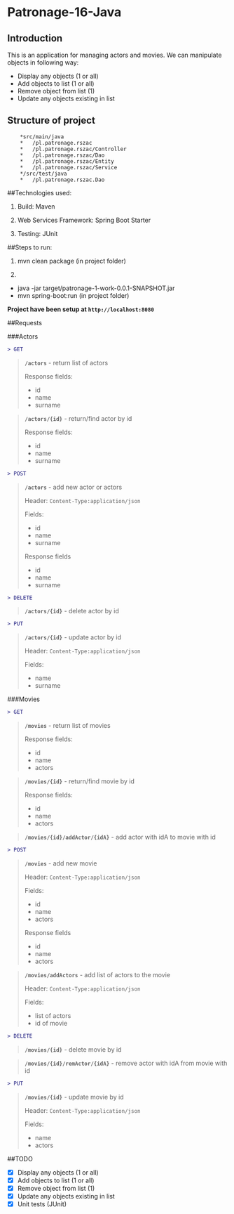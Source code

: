 # Patronage-16-Java
## Introduction

This is an application for managing actors and movies. We can manipulate objects in following way:

* Display any objects (1 or all)
* Add objects to list (1 or all)
* Remove object from list (1)
* Update any objects existing in list

## Structure of project
```
	*src/main/java
	*	/pl.patronage.rszac
	*	/pl.patronage.rszac/Controller
	*	/pl.patronage.rszac/Dao
	*	/pl.patronage.rszac/Entity
	*	/pl.patronage.rszac/Service
	*/src/test/java
	*	/pl.patronage.rszac.Dao
```

##Technologies used:

1) Build: Maven

2) Web Services Framework: Spring Boot Starter

3) Testing: JUnit

##Steps to run:

1) mvn clean package (in project folder)

2)
 * java -jar target/patronage-1-work-0.0.1-SNAPSHOT.jar
 * mvn spring-boot:run (in project folder)

**Project have been setup at `http://localhost:8080`**

##Requests

###Actors
```diff
> GET
```
>**`/actors`** - return list of actors
>
> Response fields:
>- id
>- name 
>- surname

</n> 

>**`/actors/{id}`** - return/find actor by id
>
> Response fields:
>- id
>- name 
>- surname

</n> 

```diff
> POST
```
>**`/actors`** - add new actor or actors
>
>	Header: `Content-Type:application/json`
>
>  Fields:
>- id
>- name 
>- surname
>
> Response fields
>- id
>- name
>- surname

</n> 

```diff
> DELETE
```
>**`/actors/{id}`** - delete actor by id

</n> 

```diff
> PUT
```
>**`/actors/{id}`** - update actor by id
>
>	Header: `Content-Type:application/json`
>
>  Fields:
>- name 
>- surname
>

</n> 

###Movies
```diff
> GET
```
>**`/movies`** - return list of movies
>
> Response fields:
>- id
>- name 
>- actors

</n>  

>**`/movies/{id}`** - return/find movie by id
>
> Response fields:
>- id
>- name
>- actors

</n> 

>**`/movies/{id}/addActor/{idA}`** - add actor with idA to movie with id

</n> 

```diff
> POST
```
>**`/movies`** - add new movie
>
>	Header: `Content-Type:application/json`
>
>  Fields:
>- id
>- name
>- actors
>
> Response fields
>- id
>- name
>- actors

</n> 


>**`/movies/addActors`** - add list of actors to the movie
>
>	Header: `Content-Type:application/json`
>
>  Fields:
>- list of actors
>- id of movie

</n>

```diff
> DELETE
```
>**`/movies/{id}`** - delete movie by id

</n> 

>**`/movies/{id}/remActor/{idA}`** - remove actor with idA from movie with id

</n>

```diff
> PUT
```
>**`/movies/{id}`** - update movie by id
>
>	Header: `Content-Type:application/json`
>
>  Fields:
>- name
>- actors

</n> 

##TODO

- [x] Display any objects (1 or all)
- [x] Add objects to list (1 or all)
- [x] Remove object from list (1)
- [x] Update any objects existing in list
- [x] Unit tests (JUnit)
